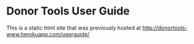 # Donor Tools User Guide

This is a static html site that was previously hosted at http://donortools-www.herokuapp.com/userguide/
